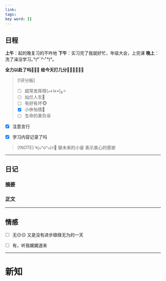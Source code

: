 ```yaml
---
link: 
tags: 
key word: []
---
```


## 日程
**上午**：起的晚复习的不咋地
**下午**：实习完了我就好忙，年级大会，上完课
**晚上**：洗了澡没学习｡°(°¯᷄◠¯᷅°)°｡

**全力以赴了吗🐒🐒🐒**
**给今天打几分🐻‍❄️🐻‍❄️🐻‍❄️**

> [!评分板]
> - [ ] 超常发挥呀(๑•̀ㅂ•́)و✧
> - [ ] 灿烂人生🌊
> - [ ] 有好有坏🐵
> - [x] 小休怡情🤠
> - [ ] 生命的辜负😩


- [x] 注意言行

- [x] 学习内容记录了吗


> [!NOTE] ٩(๑^o^๑)۶🎉
>替未来的小睿
>表示衷心的感谢

---
## 日记
### 摘要




### 正文




---


## 情感
- [ ] 无😔😔
 又是没有进步碌碌无为的一天
- [ ] 有，听我娓娓道来


---

# 新知



